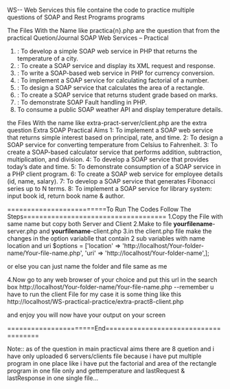 WS-- Web Services 
this file containe the code to practice multiple questions of SOAP and Rest Programs programs 


The Files With the Name like practica{n}.php are the question that from the practical Quetion/Journal
SOAP Web Services – Practical
 
1. : To develop a simple SOAP web service in PHP that returns the temperature of a city.
2. : To create a SOAP service and display its XML request and response.
3. : To write a SOAP-based web service in PHP for currency conversion.
4. : To implement a SOAP service for calculating factorial of a number.
5. : To design a SOAP service that calculates the area of a rectangle.
6. : To create a SOAP service that returns student grade based on marks.
7. : To demonstrate SOAP Fault handling in PHP.
8.  To consume a public SOAP weather API and display temperature details.
 
the Files With the name like extra-pract-server/client.php are the extra question
Extra SOAP Practical Aims
1: To implement a SOAP web service that returns simple interest based on principal, rate, and time.
2: To design a SOAP service for converting temperature from Celsius to Fahrenheit.
3: To create a SOAP-based calculator service that performs addition, subtraction, multiplication, and division.
4: To develop a SOAP service that provides today’s date and time.
5: To demonstrate consumption of a SOAP service in a PHP client program.
6: To create a SOAP web service for employee details (id, name, salary).
7: To develop a SOAP service that generates Fibonacci series up to N terms.
8: To implement a SOAP service for library system: input book id, return book name & author.


=========================To Run The Codes Follow The Steps====================================
1.Copy the File with same name but copy both Server and Client
2.Make to file __yourfilename__-server.php  and __yourfilename__-client.php
3.in the client.php file make the changes in the option variablle that contain 2 sub variables with name location and uri
$options = ['location'  => 'http://localhost/Your-folder-name/Your-file-name.php',
            'uri'       => 'http://localhost/Your-folder-name',];

or else you can just name the folder and file same as me 


4.Now go to any web browser of your choice and put this url in the search box
http://localhost/Your-folder-name/Your-file-name.php --remember u have to run the client File 
for my case it is some thing like this 
http://localhost/WS-practical-practice/extra-pract8-client.php

and enjoy you will now have your output on your screen 

======================End=====================================

Note:: as of the question in main practicval aims there are 8 quetion and i have only uploaded 6 servers/clients file because i have put multiple program in one place like i have put the factorial and area of the rectangle program in one file only and gettemperature and lastRequest & lastResponse in one single file...


